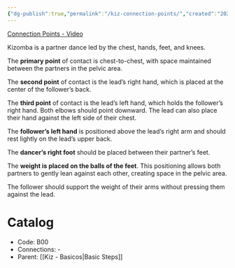 ```yaml
---
{"dg-publish":true,"permalink":"/kiz-connection-points/","created":"2024-09-16T15:54:59.385-04:00","updated":"2024-11-20T11:57:39.000-05:00"}
---
```



[Connection Points - Video](https://youtu.be/nWC_JVnaeoQ?si=be5pzx9huWRWSuLp)

Kizomba is a partner dance led by the chest, hands, feet, and knees.

The **primary point** of contact is chest-to-chest, with space maintained between the partners in the pelvic area.

The **second point** of contact is the lead’s right hand, which is placed at the center of the follower’s back.

The **third point** of contact is the lead’s left hand, which holds the follower’s right hand. Both elbows should point downward. The lead can also place their hand against the left side of their chest.

The **follower’s left hand** is positioned above the lead’s right arm and should rest lightly on the lead’s upper back.

The **dancer’s right foot** should be placed between their partner’s feet.

The **weight is placed on the balls of the feet**. This positioning allows both partners to gently lean against each other, creating space in the pelvic area.

The follower should support the weight of their arms without pressing them against the lead.

# Catalog

- Code: B00
- Connections: -
- Parent: [[Kiz - Basicos\|Basic Steps]]

